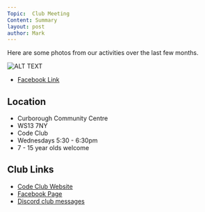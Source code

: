 ```yaml
---
Topic:  Club Meeting
Content: Summary
layout: post
author: Mark
---
```

Here are some photos from our activities over the last few months.

![ALT TEXT](https://scontent.fbhx6-1.fna.fbcdn.net/v/t15.5256-10/27865430_1482006138593148_6964204795183759360_n.jpg?stp=dst-jpg_p180x540&_nc_cat=106&ccb=1-7&_nc_sid=ad6a45&_nc_ohc=KUrxdpTKE38AX8fFdKA&_nc_ht=scontent.fbhx6-1.fna&edm=AKK4YLsEAAAA&oh=00_AfCD3V9Z2jnCcDyl_hre7IyUTgy06Fvsz9fiJjbQjQroWQ&oe=652ABC07)

* [Facebook Link](https://www.facebook.com/720665616418529/videos/1482005701926525)

## Location

* Curborough Community Centre
* WS13 7NY
* Code Club
* Wednesdays 5:30 - 6:30pm
* 7 - 15 year olds welcome

## Club Links

* [Code Club Website](https://lichfield-code-club.github.io/)
* [Facebook Page](https://www.facebook.com/LichfieldCoders)
* [Discord club messages](https://discord.gg/szz6xGK)
